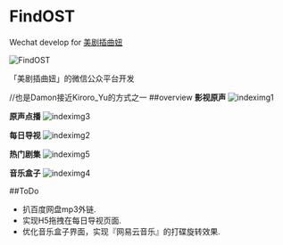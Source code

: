 # FindOST
Wechat develop for [美剧插曲妞](http://www.meijuchaquniu.com/) 

![FindOST](http://findost.5549bddfc863e.d01.nanoyun.com/findostLogo.jpg "美剧插曲妞Logo")

「美剧插曲妞」的微信公众平台开发

//也是Damon接近Kiroro_Yu的方式之一
##overview
**影视原声**
![indeximg1](http://findost.5549bddfc863e.d01.nanoyun.com/overview1.png "原声OST—-影视原声")

**原声点播**
![indeximg3](http://findost.5549bddfc863e.d01.nanoyun.com/overview3.png "原声OST--原声单薄")

**每日导视**
![indeximg2](http://findost.5549bddfc863e.d01.nanoyun.com/overview2.png "资讯资源--每日导视")

**热门剧集**
![indeximg5](http://findost.5549bddfc863e.d01.nanoyun.com/overview5.png "原声OST--热门剧集")

**音乐盒子**
![indeximg4](http://findost.5549bddfc863e.d01.nanoyun.com/overview4.png "资讯资源--音乐盒子")

##ToDo
+ 扒百度网盘mp3外链.
+ 实现H5拖拽在每日导视页面.
+ 优化音乐盒子界面，实现『网易云音乐』的打碟旋转效果.
